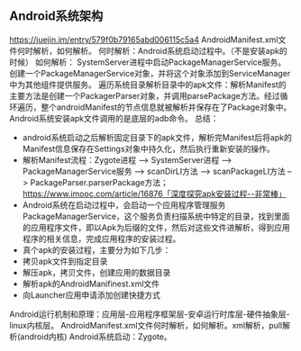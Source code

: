 ## Android系统架构

https://juejin.im/entry/579f0b79165abd006115c5a4
AndroidManifest.xml文件何时解析，如何解析。
何时解析：Android系统启动过程中。（不是安装apk的时候）
如何解析：
SystemServer进程中启动PackageManagerService服务。
创建一个PackageManagerService对象，并将这个对象添加到ServiceManager中为其他组件提供服务。
遍历系统目录解析目录中的apk文件：解析Manifest的主要方法是创建一个PackagerParser对象，并调用parsePackage方法。经过循环遍历，整个androidManifest的节点信息就被解析并保存在了Package对象中。
Android系统安装apk文件调用的是底层的adb命令。
总结：
* android系统启动之后解析固定目录下的apk文件，解析完Manifest后将apk的Manifest信息保存在Settings对象中持久化，然后执行重新安装的操作。
* 解析Manifest流程：Zygote进程 –> SystemServer进程 –> PackageManagerService服务 –> scanDirLI方法 –> scanPackageLI方法 –> PackageParser.parserPackage方法；
https://www.imooc.com/article/16876「深度探究apk安装过程--非常棒」
* Android系统在启动过程中，会启动一个应用程序管理服务PackageManagerService，这个服务负责扫描系统中特定的目录，找到里面的应用程序文件，即以Apk为后缀的文件，然后对这些文件进解析，得到应用程序的相关信息，完成应用程序的安装过程。
* 真个apk的安装过程，主要分为如下几步：
* 拷贝apk文件到指定目录
* 解压apk，拷贝文件，创建应用的数据目录
* 解析apk的AndroidManifinest.xml文件
* 向Launcher应用申请添加创建快捷方式

Android运行机制和原理：应用层-应用程序框架层-安卓运行时库层-硬件抽象层-linux内核层。
AndroidManifest.xml文件何时解析，如何解析。xml解析，pull解析(android内核)
Android系统启动：Zygote。


